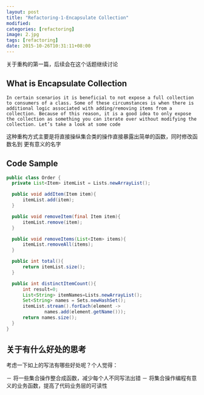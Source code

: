 ```yaml
---
layout: post
title: "Refactoring-1-Encapsulate Collection"
modified:
categories: [refactoring]
image: 2.jpg
tags: [refactoring]
date: 2015-10-26T10:31:11+08:00
---
```


关于重构的第一篇，后续会在这个话题继续讨论

## What is Encapsulate Collection

```
In certain scenarios it is beneficial to not expose a full collection to consumers of a class. Some of these circumstances is when there is additional logic associated with adding/removing items from a collection. Because of this reason, it is a good idea to only expose the collection as something you can iterate over without modifying the collection. Let’s take a look at some code
```

这种重构方式主要是将直接操纵集合类的操作直接暴露出简单的函数，同时修改函数名到
更有意义的名字

## Code Sample

```java
public class Order {
  private List<Item> itemList = Lists.newArrayList();

  public void addItem(Item item){
      itemList.add(item);
  }

  public void removeItem(final Item item){
      itemList.remove(item);
  }

  public void removeItems(List<Item> items){
      itemList.removeAll(items);
  }

  public int total(){
      return itemList.size();
  }

  public int distinctItemCount(){
      int result=0;
      List<String> itemNames=Lists.newArrayList();
      Set<String> names = Sets.newHashSet();
      itemList.stream().forEach(element ->
              names.add(element.getName()));
      return names.size();
  }
}  
```

## 关于有什么好处的思考

考虑一下如上的写法有哪些好处呢？个人觉得：

－ 将一些集合操作整合成函数，减少每个人不同写法出错
－ 将集合操作编程有意义的业务函数，提高了代码业务层的可读性

